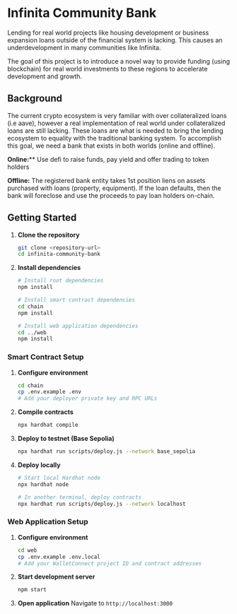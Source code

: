 # Infinita Community Bank

Lending for real world projects like housing development or business expansion loans outside of the financial system is lacking. This causes an underdevelopment in many communities like Infinita. 

The goal of this project is to introduce a novel way to provide funding (using blockchain) for real world investments to these regions to accelerate development and growth. 

## Background
The current crypto ecosystem is very familiar with over collateralized loans (i.e aave), however a real implementation of real world under collateralized loans are still lacking. These loans are what is needed to bring the lending ecosystem to equality with the traditional banking system. To accomplish this goal, we need a bank that exists in both worlds (online and offline).

**Online:**** Use defi to raise funds, pay yield and offer trading to token holders

**Offline:** The registered bank entity takes 1st position liens on assets purchased with loans (property, equipment). If the loan defaults, then the bank will foreclose and use the proceeds to pay loan holders on-chain.

## Getting Started

1. **Clone the repository**
   ```bash
   git clone <repository-url>
   cd infinita-community-bank
   ```

2. **Install dependencies**
   ```bash
   # Install root dependencies
   npm install
   
   # Install smart contract dependencies
   cd chain
   npm install
   
   # Install web application dependencies  
   cd ../web
   npm install
   ```

### Smart Contract Setup

1. **Configure environment**
   ```bash
   cd chain
   cp .env.example .env
   # Add your deployer private key and RPC URLs
   ```

2. **Compile contracts**
   ```bash
   npx hardhat compile
   ```

3. **Deploy to testnet (Base Sepolia)**
   ```bash
   npx hardhat run scripts/deploy.js --network base_sepolia
   ```

4. **Deploy locally**
   ```bash
   # Start local Hardhat node
   npx hardhat node
   
   # In another terminal, deploy contracts
   npx hardhat run scripts/deploy.js --network localhost
   ```

### Web Application Setup

1. **Configure environment**
   ```bash
   cd web
   cp .env.example .env.local
   # Add your WalletConnect project ID and contract addresses
   ```

2. **Start development server**
   ```bash
   npm start
   ```

3. **Open application**
   Navigate to `http://localhost:3000`